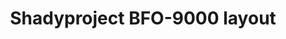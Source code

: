 ---
layout: layouts/keymapdb_entry.njk
OS: []
keymap_author: shadyproject
firmware: QMK
hasHomeRowMods: False
hasLetterOnThumb: False
hasVerticalCombos: False
thumb: http://shadyproject.net/images/bfo9000-layout.png
imageDate: idk
keyCount: 108
keyboard: Keebio BFO-9000
languages: ['English']
layerCount: 2
title: "Shadyproject BFO-9000 layout"
split: True
stagger: ortholinear
summary: 
url: https://github.com/shadyproject/qmk_firmware/tree/master/keyboards/keebio/bfo9000/keymaps/shadyproject
writeup: https://github.com/shadyproject/qmk_firmware/tree/master/keyboards/keebio/bfo9000/keymaps/shadyproject/readme.md
---